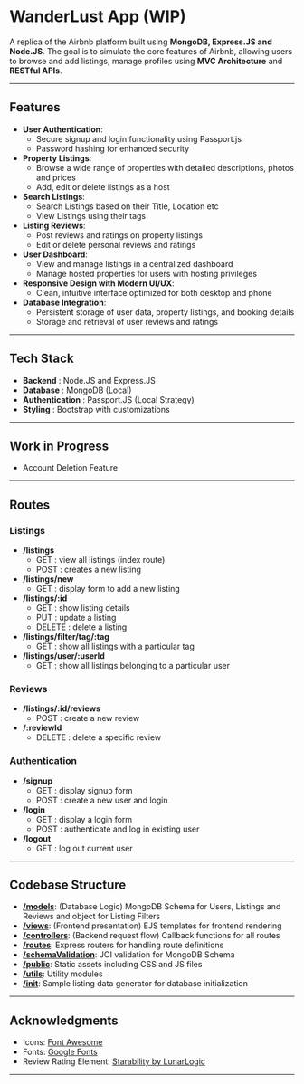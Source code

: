 # WanderLust App (WIP)

A replica of the Airbnb platform built using **MongoDB, Express.JS and Node.JS**. The goal is to simulate the core features of Airbnb, allowing users to browse and add listings, manage profiles using **MVC Architecture** and **RESTful APIs**.

---

## Features
- **User Authentication**:
  - Secure signup and login functionality using Passport.js
  - Password hashing for enhanced security
- **Property Listings**: 
  - Browse a wide range of properties with detailed descriptions, photos and prices
  - Add, edit or delete listings as a host
- **Search Listings**:
  - Search Listings based on their Title, Location etc
  - View Listings using their tags
- **Listing Reviews**:
  - Post reviews and ratings on property listings
  - Edit or delete personal reviews and ratings
- **User Dashboard**:
  - View and manage listings in a centralized dashboard
  - Manage hosted properties for users with hosting privileges
- **Responsive Design with Modern UI/UX**:
  - Clean, intuitive interface optimized for both desktop and phone
- **Database Integration**:
  - Persistent storage of user data, property listings, and booking details
  - Storage and retrieval of user reviews and ratings

---

## Tech Stack
- **Backend**        : Node.JS and Express.JS
- **Database**       : MongoDB (Local)
- **Authentication** : Passport.JS (Local Strategy)
- **Styling**        : Bootstrap with customizations

---

## Work in Progress
- Account Deletion Feature

---

## Routes
### Listings
- **/listings**
  - GET : view all listings (index route)
  - POST : creates a new listing
- **/listings/new**
  - GET : display form to add a new listing
- **/listings/:id**
  - GET : show listing details
  - PUT : update a listing
  - DELETE : delete a listing
- **/listings/filter/tag/:tag**
  - GET : show all listings with a particular tag
- **/listings/user/:userId**
  - GET : show all listings belonging to a particular user
### Reviews
- **/listings/:id/reviews**
  - POST : create a new review
- **/:reviewId**
  - DELETE : delete a specific review
### Authentication
- **/signup**
  - GET : display signup form
  - POST : create a new user and login
- **/login**
  - GET : display a login form
  - POST : authenticate and log in existing user
- **/logout**
  - GET : log out current user

---

## Codebase Structure
- [**/models**](./models): (Database Logic) MongoDB Schema for Users, Listings and Reviews and object for Listing Filters
- [**/views**](./views): (Frontend presentation) EJS templates for frontend rendering 
- [**/controllers**](./controllers): (Backend request flow) Callback functions for all routes
- [**/routes**](./routes): Express routers for handling route definitions
- [**/schemaValidation**](./schemaValidation): JOI validation for MongoDB Schema
- [**/public**](./public): Static assets including CSS and JS files
- [**/utils**](./utils): Utility modules
- [**/init**](./init): Sample listing data generator for database initialization

---

## Acknowledgments
- Icons: [Font Awesome](https://fontawesome.com/)
- Fonts: [Google Fonts](https://fonts.google.com/)
- Review Rating Element: [Starability by LunarLogic](https://github.com/LunarLogic/starability/tree/master)

---
